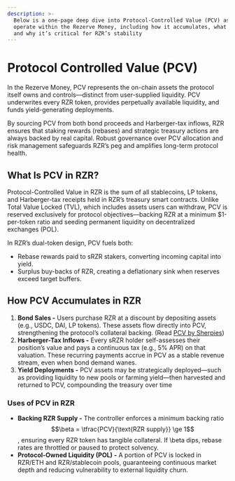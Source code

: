 ```yaml
---
description: >-
  Below is a one-page deep dive into Protocol-Controlled Value (PCV) as it will
  operate within the Rezerve Money, including how it accumulates, what it backs,
  and why it’s critical for RZR’s stability
---
```


# Protocol Controlled Value (PCV)

In the Rezerve Money, PCV represents the on-chain assets the protocol itself owns and controls—distinct from user-supplied liquidity. PCV underwrites every RZR token, provides perpetually available liquidity, and funds yield-generating deployments.

By sourcing PCV from both bond proceeds and Harberger-tax inflows, RZR ensures that staking rewards (rebases) and strategic treasury actions are always backed by real capital. Robust governance over PCV allocation and risk management safeguards RZR’s peg and amplifies long-term protocol health.

## What Is PCV in RZR?

Protocol-Controlled Value in RZR is the sum of all stablecoins, LP tokens, and Harberger-tax receipts held in RZR’s treasury smart contracts. Unlike Total Value Locked (TVL), which includes assets users can withdraw, PCV is reserved exclusively for protocol objectives—backing RZR at a minimum $1-per-token ratio and seeding permanent liquidity on decentralized exchanges (POL).

In RZR’s dual-token design, PCV fuels both:

- Rebase rewards paid to sRZR stakers, converting incoming capital into yield.
- Surplus buy-backs of RZR, creating a deflationary sink when reserves exceed target buffers.

## How PCV Accumulates in RZR

1. **Bond Sales -** Users purchase RZR at a discount by depositing assets (e.g., USDC, DAI, LP tokens). These assets flow directly into PCV, strengthening the protocol’s collateral backing. (Read [PCV by Sherpies](https://medium.com/sherpa-library/in-pcv-we-trust-e07ed4c5051))
2. **Harberger-Tax Inflows -** Every sRZR holder self-assesses their position’s value and pays a continuous tax (e.g., 5% APR) on that valuation. These recurring payments accrue in PCV as a stable revenue stream, even when bond demand wanes.
3. **Yield Deployments -** PCV assets may be strategically deployed—such as providing liquidity to new pools or farming yield—then harvested and returned to PCV, compounding the treasury over time

### Uses of PCV in RZR

- **Backing RZR Supply -** The controller enforces a minimum backing ratio $$\beta = \tfrac{PCV}{\text{RZR supply}} \ge 1$$, ensuring every RZR token has tangible collateral. If \beta dips, rebase rates are throttled or paused to protect solvency.
- **Protocol-Owned Liquidity (POL) -** A portion of PCV is locked in RZR/ETH and RZR/stablecoin pools, guaranteeing continuous market depth and reducing vulnerability to external liquidity churn.
